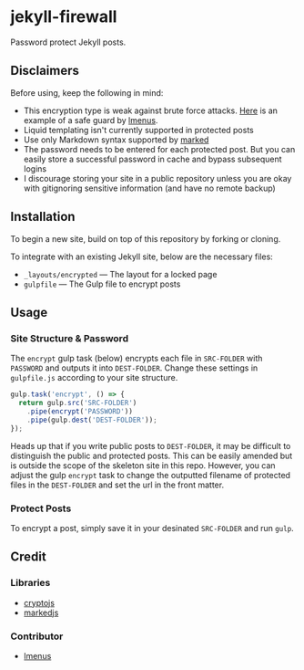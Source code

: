 # jekyll-firewall
Password protect Jekyll posts.

## Disclaimers
Before using, keep the following in mind:

- This encryption type is weak against brute force attacks. [Here](https://github.com/lllychen/jekyll-firewall/pull/3/commits/038ce8e143d1749375137589fca8e1401a82f4bf) is an example of a safe guard by [lmenus](https://github.com/lmenus).
- Liquid templating isn't currently supported in protected posts
- Use only Markdown syntax supported by [marked](https://marked.js.org)
- The password needs to be entered for each protected post. But you can easily store a successful password in cache and bypass subsequent logins
- I discourage storing your site in a public repository unless you are okay with gitignoring sensitive information (and have no remote backup)

## Installation
To begin a new site, build on top of this repository by forking or cloning.

To integrate with an existing Jekyll site, below are the necessary files:
- `_layouts/encrypted` &mdash; The layout for a locked page
- `gulpfile` &mdash; The Gulp file to encrypt posts

## Usage
### Site Structure &amp; Password
The `encrypt` gulp task (below) encrypts each file in `SRC-FOLDER` with `PASSWORD` and outputs it into `DEST-FOLDER`. Change these settings in `gulpfile.js` according to your site structure.

``` js
gulp.task('encrypt', () => {
  return gulp.src('SRC-FOLDER')
    .pipe(encrypt('PASSWORD'))
    .pipe(gulp.dest('DEST-FOLDER'));
});
```

Heads up that if you write public posts to `DEST-FOLDER`, it may be difficult to distinguish the public and protected posts. This can be easily amended but is outside the scope of the skeleton site in this repo. However, you can adjust the gulp `encrypt` task to change the outputted filename of protected files in the `DEST-FOLDER` and set the url in the front matter.

### Protect Posts
To encrypt a post, simply save it in your desinated `SRC-FOLDER` and run `gulp`.

## Credit
### Libraries
- [cryptojs](https://github.com/brix/crypto-js)
- [markedjs](https://github.com/markedjs/marked)

### Contributor
- [lmenus](https://github.com/lmenus)
